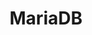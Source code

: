 ---
title: MariaDB
categories:
  - relational-database
docs:
  - id: java
    url: https://java.testcontainers.org/modules/databases/mariadb/
    example: |
      ```java
      var mariaDB = new MariaDBContainer<>(DockerImageName.parse("mariadb:10.5.5"));
      mariaDB.start();
      ```
  - id: go
    url: https://golang.testcontainers.org/modules/mariadb
    example: |
      ```go
      mariaDBContainer, err := mariadb.RunContainer(ctx, testcontainers.WithImage("mariadb:11.0.3"))
      ```
  - id: dotnet
    url: https://www.nuget.org/packages/Testcontainers.MariaDb
    example: |
      ```csharp
      var mariaDbContainer = new MariaDbBuilder()
        .WithImage("mariadb:10.10")
        .Build();
      await mariaDbContainer.StartAsync();
      ```
description: |
  MariaDB is a community-developed, commercially supported fork of the MySQL relational database management system.
---
